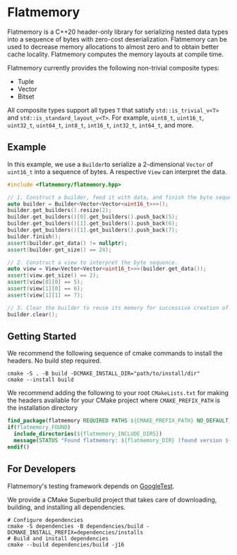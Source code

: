 # Flatmemory

Flatmemory is a C++20 header-only library for serializing nested data types into a sequence of bytes with zero-cost deserialization. Flatmemory can be used to decrease memory allocations to almost zero and to obtain better cache locality. Flatmemory computes the memory layouts at compile time.

Flatmemory currently provides the following non-trivial composite types:

- Tuple
- Vector
- Bitset

All composite types support all types `T` that satisfy `std::is_trivial_v<T>` and `std::is_standard_layout_v<T>`. For example, `uint8_t`, `uint16_t`, `uint32_t`, `uint64_t`, `int8_t`, `int16_t`, `int32_t`, `int64_t`, and more.

## Example

In this example, we use a `Builder`to serialize a 2-dimensional `Vector` of `uint16_t` into a sequence of bytes. A respective `View` can interpret the data.

```cpp
#include <flatmemory/flatmemory.hpp>

// 1. Construct a builder, feed it with data, and finish the byte sequence.
auto builder = Builder<Vector<Vector<uint16_t>>>();
builder.get_builders().resize(2);
builder.get_builders()[0].get_builders().push_back(5);
builder.get_builders()[1].get_builders().push_back(6);
builder.get_builders()[1].get_builders().push_back(7);
builder.finish();
assert(builder.get_data() != nullptr);
assert(builder.get_size() == 24);

// 2. Construct a view to interpret the byte sequence.
auto view = View<Vector<Vector<uint16_t>>>(builder.get_data());
assert(view.get_size() == 2);
assert(view[0][0] == 5);
assert(view[1][0] == 6);
assert(view[1][1] == 7);

// 3. Clear the builder to reuse its memory for successive creation of objects
builder.clear();
```


## Getting Started

We recommend the following sequence of cmake commands to install the headers. No build step required.

```console
cmake -S . -B build -DCMAKE_INSTALL_DIR="path/to/install/dir"
cmake --install build
```

We recommend adding the following to your root `CMakeLists.txt` for making the headers available for your CMake project where `CMAKE_PREFIX_PATH` is the installation directory

```cmake
find_package(flatmemory REQUIRED PATHS ${CMAKE_PREFIX_PATH} NO_DEFAULT_PATH)
if(flatmemory_FOUND)
  include_directories(${flatmemory_INCLUDE_DIRS})
  message(STATUS "Found flatmemory: ${flatmemory_DIR} (found version ${flatmemory_VERSION})")
endif()
```


## For Developers

Flatmemory's testing framework depends on [GoogleTest](https://github.com/google/googletest).

We provide a CMake Superbuild project that takes care of downloading, building, and installing all dependencies.

```console
# Configure dependencies
cmake -S dependencies -B dependencies/build -DCMAKE_INSTALL_PREFIX=dependencies/installs
# Build and install dependencies
cmake --build dependencies/build -j16
```
